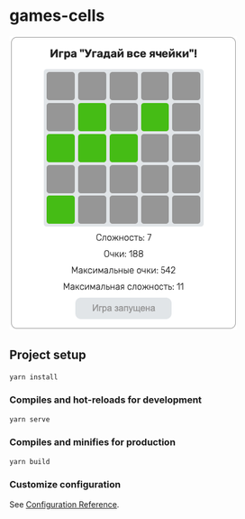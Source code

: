 # games-cells

![GameScreen](https://github.com/FANTAzeRus/game-cells/blob/master/assets/GameScreen.png?raw=true?ver=2)

## Project setup

```
yarn install
```

### Compiles and hot-reloads for development

```
yarn serve
```

### Compiles and minifies for production

```
yarn build
```

### Customize configuration

See [Configuration Reference](https://cli.vuejs.org/config/).
